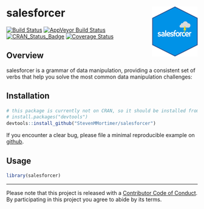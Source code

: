 
<!-- README.md is generated from README.Rmd. Please edit that file -->
salesforcer <img src="man/figures/salesforcer-hex.png" align="right" style="width:120px;" />
============================================================================================

[![Build Status](https://travis-ci.org/StevenMMortimer/salesforcer.svg?branch=master)](https://travis-ci.org/StevenMMortimer/salesforcer) [![AppVeyor Build Status](https://ci.appveyor.com/api/projects/status/github/StevenMMortimer/salesforcer?branch=master&svg=true)](https://ci.appveyor.com/project/StevenMMortimer/salesforcer) [![CRAN\_Status\_Badge](http://www.r-pkg.org/badges/version/salesforcer)](http://cran.r-project.org/package=salesforcer) [![Coverage Status](https://codecov.io/gh/StevenMMortimer/salesforcer/branch/master/graph/badge.svg)](https://codecov.io/gh/StevenMMortimer/salesforcer?branch=master)

Overview
--------

salesforcer is a grammar of data manipulation, providing a consistent set of verbs that help you solve the most common data manipulation challenges:

Installation
------------

``` r
# this package is currently not on CRAN, so it should be installed from GitHub
# install.packages("devtools")
devtools::install_github("StevenMMortimer/salesforcer")
```

If you encounter a clear bug, please file a minimal reproducible example on [github](https://github.com/StevenMMortimer/salesforcer/issues).

Usage
-----

``` r
library(salesforcer)
```

------------------------------------------------------------------------

Please note that this project is released with a [Contributor Code of Conduct](CONDUCT.md). By participating in this project you agree to abide by its terms.
